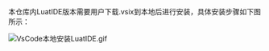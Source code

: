 本仓库内LuatIDE版本需要用户下载.vsix到本地后进行安装，具体安装步骤如下图所示：

![VsCode本地安装LuatIDE.gif](https://cdn.openluat-luatcommunity.openluat.com/attachment/20211129163657731_VsCode本地安装LuatIDE.gif)


